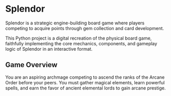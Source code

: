 # Splendor
Splendor is a strategic engine-building board game where players competing to acquire points through gem collection and card development.

This Python project is a digital recreation of the physical board game, faithfully implementing the core mechanics, components, and gameplay logic of Splendor in an interactive format.

## Game Overview
You are an aspiring archmage competing to ascend the ranks of the Arcane Order before your peers. You must gather magical elements, learn powerful spells, and earn the favor of ancient elemental lords to gain arcane prestige.
